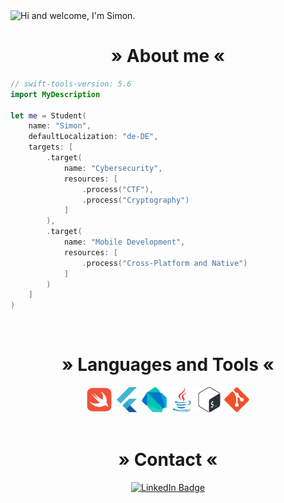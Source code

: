 <!-- Header Image -->
<img src="Hi.svg" alt="Hi and welcome, I'm Simon.">

<!-- About me -->
<br>
<div align="center">
  <h1>&raquo; About me &laquo;</h1>
</div>

```swift
// swift-tools-version: 5.6
import MyDescription

let me = Student(
    name: "Simon",
    defaultLocalization: "de-DE",
    targets: [
        .target(
            name: "Cybersecurity",
            resources: [
                .process("CTF"),
                .process("Cryptography")
            ]
        ),
        .target(
            name: "Mobile Development",
            resources: [
                .process("Cross-Platform and Native")
            ]
        )
    ]
)
```

<!-- Languages and Tools -->
<br>
<div align="center">
  <h1>&raquo; Languages and Tools &laquo;</h1>
  <!-- Swift --> <span> <img src="https://raw.githubusercontent.com/devicons/devicon/master/icons/swift/swift-original.svg" alt="Swift" width="40" height="40"/> </span>
  <!-- Flutter --> <span> <img src="https://raw.githubusercontent.com/devicons/devicon/master/icons/flutter/flutter-original.svg" alt="Flutter" width="40" height="40"/> </span>
  <!-- Dart --> <span> <img src="https://raw.githubusercontent.com/devicons/devicon/master/icons/dart/dart-original.svg" alt="Dart" width="40" height="40"/> </span>
  <!-- Java --> <span> <img src="https://raw.githubusercontent.com/devicons/devicon/master/icons/java/java-original.svg" alt="Java" width="40" height="40"/> </span>
  <!-- Bash --> <span> <img src="https://raw.githubusercontent.com/devicons/devicon/master/icons/bash/bash-original.svg" alt="Bash" width="40" height="40"/> </span>
  <!-- Git --> <span> <img src="https://raw.githubusercontent.com/devicons/devicon/master/icons/git/git-original.svg" alt="Git" width="40" height="40"/> </span>
</div>

<!-- Contact -->
<br>
<div align="center">
  <h1>&raquo; Contact &laquo;</h1>
  
  <a href="https://www.linkedin.com/in/simonsuska"> ![LinkedIn Badge](https://img.shields.io/badge/simonsuska-0077B5?style=flat-square&logo=linkedin&logoColor=white) </a>
</div>

<!-- 
Thanks to Olga Thelavart on Unsplash for the wall background.
Visit:
  - https://unsplash.com/de/@olga_o
  - https://unsplash.com/de/fotos/weiss-gestrichene-wand-mit-schwarzer-linie-vS3idIiYxX0
-->
